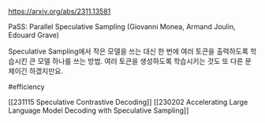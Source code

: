 https://arxiv.org/abs/2311.13581

PaSS: Parallel Speculative Sampling (Giovanni Monea, Armand Joulin, Edouard Grave)

Speculative Sampling에서 작은 모델을 쓰는 대신 한 번에 여러 토큰을 출력하도록 학습시킨 큰 모델 하나를 쓰는 방법. 여러 토큰을 생성하도록 학습시키는 것도 또 다른 문제이긴 하겠지만요.

#efficiency 

[[231115 Speculative Contrastive Decoding]]
[[230202 Accelerating Large Language Model Decoding with Speculative Sampling]]